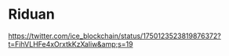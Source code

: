 # Riduan
https://twitter.com/ice_blockchain/status/1750123523819876372?t=FihVLHFe4xOrxtkKzXaliw&amp;s=19
